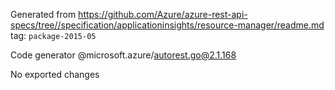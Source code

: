 Generated from https://github.com/Azure/azure-rest-api-specs/tree//specification/applicationinsights/resource-manager/readme.md tag: `package-2015-05`

Code generator @microsoft.azure/autorest.go@2.1.168

No exported changes